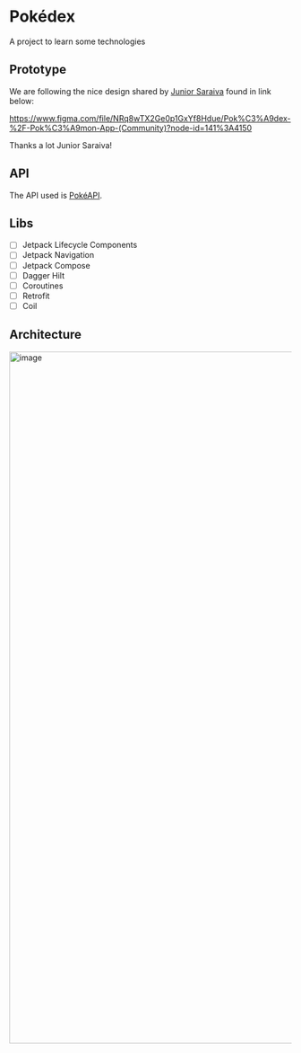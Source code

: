 # Pokédex
A project to learn some technologies

## Prototype

We are following the nice design shared by [Junior Saraiva](https://www.linkedin.com/feed/update/urn:li:activity:7026918452665757696/) found in link below:

https://www.figma.com/file/NRq8wTX2Ge0p1GxYf8Hdue/Pok%C3%A9dex-%2F-Pok%C3%A9mon-App-(Community)?node-id=141%3A4150

Thanks a lot Junior Saraiva!

## API

The API used is [PokéAPI](https://pokeapi.co/docs/v2).

## Libs

- [ ] Jetpack Lifecycle Components
- [ ] Jetpack Navigation
- [ ] Jetpack Compose
- [ ] Dagger Hilt
- [ ] Coroutines
- [ ] Retrofit
- [ ] Coil

## Architecture

<img width="1232" alt="image" src="https://user-images.githubusercontent.com/9375141/221713836-ad56ae76-ba96-484b-b7c7-32a492bfbecf.png">
